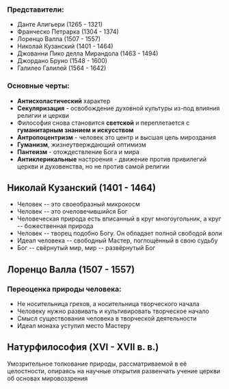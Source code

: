 ### Представители:
* Данте Алигьери (1265 - 1321)
* Франческо Петрарка (1304 - 1374)
* Лоренцо Валла (1507 - 1557)
* Николай Кузанский (1401 - 1464)
* Джованни Пико делла Мирандола (1463 - 1494)
* Джордано Бруно (1548 - 1600)
* Галилео Галилей (1564 - 1642)
### Основные черты:
* **Антисхоластический** характер
* **Секуляризация** - освобождение духовной культуры из-под влияния религии и церкви
* Философия снова становится **светской** и переплетается с **гуманитарным знанием и искусством**
* **Антропоцентризм** - человек это центр и высшая цель мироздания 
* **Гуманизм**, жизнеутверждающий оптимизм
* **Пантеизм** - отождествление Бога и мира
* **Антиклерикальные** настроения - движение против привилегий церкви и духовенства, но не против самой религии

## Николай Кузанский (1401 - 1464)
* Человек -- это своеобразный микрокосм
* Человек -- это очеловечившийся Бог
* Человеческая природа есть вписанный в круг многоугольник, а круг -- божественная природа
* Человек -- творец подобно Богу. Он обладает полной свободой воли
* Идеал человека -- свободный Мастер, поглощённый в свою судьбу
* Бог -- свёрнутый мир, мир -- развёрнутый Бог
## Лоренцо Валла (1507 - 1557)
### Переоценка природы человека:
* Не носительница грехов, а носительница творческого начала
* Человеку нужно развивать и культивировать творческое начало
* Смысл существования человека в творческой деятельности
* Идеал монаха уступил место Мастеру

## Натурфилософия (XVI - XVII в. в.)
Умозрительное толкование природы, рассматриваемой в её целостности, опираясь на научные открытия развенчать учение церкви об основах мировоззрения
